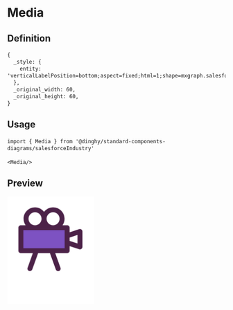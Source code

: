 # Media

## Definition

```
{
  _style: { 
    entity: 'verticalLabelPosition=bottom;aspect=fixed;html=1;shape=mxgraph.salesforce.media;',
  },
  _original_width: 60,
  _original_height: 60,
}
```

## Usage

```
import { Media } from '@dinghy/standard-components-diagrams/salesforceIndustry'

<Media/>
```

## Preview

<img src="./media.png" width="200"/>
